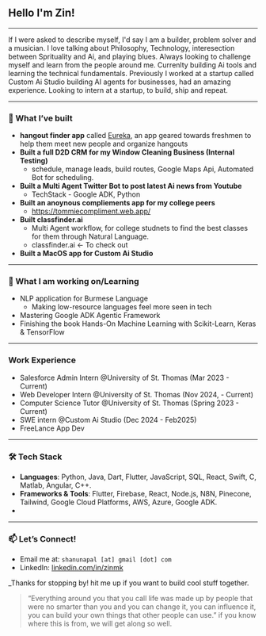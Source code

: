## Hello I'm Zin!
---

If I were asked to describe myself, I'd say I am a builder, problem solver and a musician. I love talking about Philosophy, Technology, interesection between Sprituality and Ai, and playing blues. Always looking to challenge myself and learn from the people around me. Currenlty building Ai tools and learning the technical fundamentals. Previously I worked at a startup called Custom Ai Studio building AI agents for businesses, had an amazing experience. Looking to intern at a startup, to build, ship and repeat. 

---

### 💼 What I’ve built 

- **hangout finder app** called [Eureka](https://eurekastudy.app), an app geared towards freshmen to help them meet new people and organize hangouts
- **Built a full D2D CRM for my Window Cleaning Business (Internal Testing)**
  - schedule, manage leads, build routes, Google Maps Api, Automated Bot for scheduling.
- **Built a Multi Agent Twitter Bot to post latest Ai news from Youtube**
  - TechStack - Google ADK, Python
- **Built an anoynous compliements app for my college peers**
    - https://tommiecompliment.web.app/   
- **Built classfinder.ai**
    - Multi Agent workflow, for college studnets to find the best classes for them through Natural Language.
    - classfinder.ai <- To check out
- **Built a MacOS app for Custom Ai Studio**

---

### 🌱 What I am working on/Learning

- NLP application for Burmese Language
    - Making low-resource languages feel more seen in tech
- Mastering Google ADK Agentic Framework
- Finishing the book Hands-On Machine Learning with Scikit-Learn, Keras & TensorFlow

---

### Work Experience

- Salesforce Admin Intern @University of St. Thomas  (Mar 2023 - Current)
- Web Developer Intern @University of St. Thomas (Nov 2024, - Current)
- Computer Science Tutor @University of St. Thomas (Spring 2023 - Current)
- SWE intern @Custom Ai Studio (Dec 2024 - Feb2025)
- FreeLance App Dev
---

### 🛠️ Tech Stack

- **Languages**: Python, Java, Dart, Flutter, JavaScript, SQL, React, Swift, C, Matlab, Angular, C++. 
- **Frameworks & Tools**: Flutter, Firebase, React, Node.js, N8N, Pinecone, Tailwind, Google Cloud Platforms, AWS, Azure, Google ADK.
- 
---


### 📫 Let’s Connect!

- Email me at: `shanunapal [at] gmail [dot] com`
- LinkedIn: [linkedin.com/in/zinmk](https://linkedin.com/in/zinmk)

_Thanks for stopping by! hit me up if you want to build cool stuff together.

> “Everything around you that you call life was made up by people that were no smarter than you and you can change it, you can influence it, you can build your own things that other people can use.” if you know where this is from, we will get along so well. 
